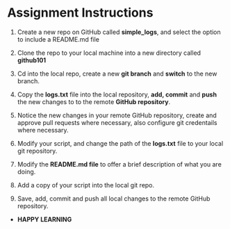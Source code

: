 # Assignment Instructions

1. Create a new repo on GitHub called **simple_logs**, and select the option to include a README.md file

2. Clone the repo to your local machine into a new directory called **github101**

3. Cd into the local repo, create a new **git branch** and **switch** to the new branch. 

4. Copy the **logs.txt** file into the local repository, **add, commit** and **push** the new changes to  to the remote **GitHub repository**.

5. Notice the new changes in your remote GitHub repository, create and approve pull requests where necessary, also configure git credentails where necessary.

6. Modify your script, and change the path of the **logs.txt** file to your local git repository. 

7. Modify the **README.md file** to offer a brief description of what you are doing.

8. Add a copy of your script into the local git repo.

9. Save, add, commit and push all local changes to the remote GitHub repository.


- **HAPPY LEARNING**